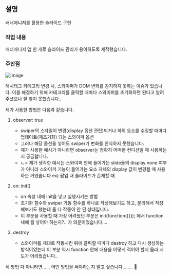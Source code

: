 ## 설명

  배너매니저를 활용한 슬라이드 구현
  
### 작업 내용

  배너매니저 앱 한 개로 슬라이드 관리가 용이하도록 제작했습니다.
  
### 주안점

<!--
  (Optional)
  리뷰 시에 유심히 봐주었으면 하는 부분을 설명합니다.
-->

![image](https://github.com/ivZyoon/mongze/assets/151108458/5cfb4b4a-5ab2-4a7c-90fa-a1b4877516f1)

해시태그 카테고리 변경 시, 스와이퍼가 DOM 변화를 감지하지 못하는 이슈가 있습니다.
이를 해결하기 위해 카테고리를 클릭할 때마다 스와이퍼를 초기화하면 된다고 알려주셨으나 잘 찾지 못했습니다..

제가 사용한 방법은 다음과 같습니다.
1) observer: true
   - swiper의 스타일이 변경(display 옵션 관련)되거나 하위 요소를 수정할 때마다 업데이트(재초기화) 되는 스와이퍼 옵션
   - 그러나 해당 옵션을 넣어도 swiper가 변화를 인식하지 못했습니다.
   - 제가 사용한 예시가 아니라면 observer는 정확히 어떠한 컨디션일 때 사용하는지 궁금합니다.
   - ㄴ> 제가 생각한 예시는 스와이퍼 안에 들어가는 slide들의 display none 여부가 아니라 스와이퍼 기능이 들어가는 요소 자체의 display 값이 변경될 때 사용하는 거였습니다 ex) 팝업 내 슬라이드가 존재할 때

2) on: init()
   - on 속성 내에 init을 넣고 실행시키는 방법
   - 초기화 함수와 swiper 가동 함수를 하나로 작성해보기도 하고, 분리해서 작성해보기도 했는데 둘 다 작동이 안 된 상태입니다.
   - 이 부분을 사용할 때 가장 어려웠던 부분은 init(function(){}); 에서 function 내에 뭘 넣어야 하는지?.. 가 의문이었습니다....
  
3) destroy
   - 스와이퍼를 제대로 작동시킨 뒤에 클릭할 때마다 destroy 하고 다시 생성하는 방식이었는데 이 부분 역시 function 안에 내용을 어떻게 적어야 할지 몰라 시도가 어려웠습니다..
  

세 방법 다 아니라면...... 어떤 방법을 써야하는지 알고 싶습니다........ 🥲
